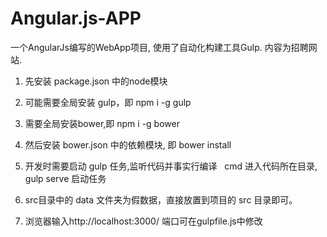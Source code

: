 # Angular.js-APP
一个AngularJs编写的WebApp项目, 使用了自动化构建工具Gulp. 内容为招聘网站.

1. 先安装 package.json 中的node模块

2. 可能需要全局安装 gulp，即 npm i -g gulp

3. 需要全局安装bower,即 npm i -g bower 
 
4. 然后安装 bower.json 中的依赖模块, 即 bower install 

5. 开发时需要启动 gulp 任务,监听代码并事实行编译
   cmd 进入代码所在目录, gulp serve 启动任务

6. src目录中的 data 文件夹为假数据，直接放置到项目的 src 目录即可。

5. 浏览器输入http://localhost:3000/ 端口可在gulpfile.js中修改
